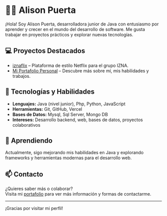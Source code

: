 # 👩‍💻 Alison Puerta

¡Hola! Soy Alison Puerta, desarrolladora junior de Java con entusiasmo por aprender y crecer en el mundo del desarrollo de software. Me gusta trabajar en proyectos prácticos y explorar nuevas tecnologías.

## 💻 Proyectos Destacados

- [iznaflix](https://iznaflix.vercel.app/) – Plataforma de estilo Netflix para el grupo IZNA.
- [Mi Portafolio Personal](https://alison-puerta.vercel.app/) – Descubre más sobre mí, mis habilidades y trabajos.

## 🚀 Tecnologías y Habilidades

- **Lenguajes:** Java (nivel junior), Php, Python, JavaScript
- **Herramientas:** Git, GitHub, Vercel
- **Bases de Datos:** Mysql, Sql Server, Mongo DB
- **Intereses:** Desarrollo backend, web, bases de datos, proyectos colaborativos

## 🌱 Aprendiendo

Actualmente, sigo mejorando mis habilidades en Java y explorando frameworks y herramientas modernas para el desarrollo web.

## 📫 Contacto

¿Quieres saber más o colaborar?  
Visita mi [portafolio](https://alison-puerta.vercel.app/) para ver más información y formas de contactarme.

---

¡Gracias por visitar mi perfil! 
